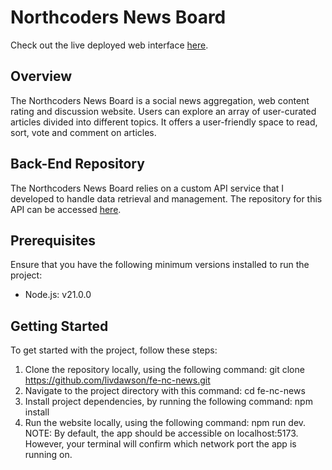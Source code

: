 # Northcoders News Board
 
Check out the live deployed web interface [here](https://nc-news-board.netlify.app).

## Overview

The Northcoders News Board is a social news aggregation, web content rating and discussion website. Users can explore an array of user-curated articles divided into different topics. It offers a user-friendly space to read, sort, vote and comment on articles.

## Back-End Repository 

The Northcoders News Board relies on a custom API service that I developed to handle data retrieval and management. The repository for this API can be accessed [here](https://github.com/livdawson/nc-news/).

## Prerequisites 

Ensure that you have the following minimum versions installed to run the project:

- Node.js: v21.0.0

## Getting Started

To get started with the project, follow these steps:

1. Clone the repository locally, using the following command: git clone https://github.com/livdawson/fe-nc-news.git
2. Navigate to the project directory with this command: cd fe-nc-news
3. Install project dependencies, by running the following command: npm install
4. Run the website locally, using the following command: npm run dev. 
NOTE: By default, the app should be accessible on localhost:5173. However, your terminal will confirm which network port the app is running on.
